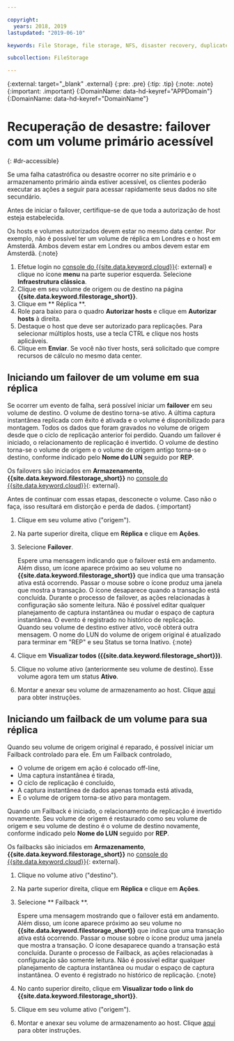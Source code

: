 ```yaml
---

copyright:
  years: 2018, 2019
lastupdated: "2019-06-10"

keywords: File Storage, file storage, NFS, disaster recovery, duplicate volume, replica volume, failover, failback,

subcollection: FileStorage

---
```

{:external: target="_blank" .external}
{:pre: .pre}
{:tip: .tip}
{:note: .note}
{:important: .important}
{:DomainName: data-hd-keyref="APPDomain"}
{:DomainName: data-hd-keyref="DomainName"}

# Recuperação de desastre: failover com um volume primário acessível
{: #dr-accessible}

Se uma falha catastrófica ou desastre ocorrer no site primário e o armazenamento primário ainda estiver acessível, os clientes poderão executar as ações a seguir para acessar rapidamente seus dados no site secundário.

Antes de iniciar o failover, certifique-se de que toda a autorização de host esteja estabelecida.

Os hosts e volumes autorizados devem estar no mesmo data center. Por exemplo, não é possível ter um volume de réplica em Londres e o host em Amsterdã. Ambos devem estar em Londres ou ambos devem estar em Amsterdã.
{:note}

1. Efetue login no [console do {{site.data.keyword.cloud}}](https://{DomainName}/catalog){: external} e clique no ícone **menu** na parte superior esquerda. Selecione **Infraestrutura clássica**.
2. Clique em seu volume de origem ou de destino na página **{{site.data.keyword.filestorage_short}}**.
3. Clique em  ** Réplica **.
4. Role para baixo para o quadro **Autorizar hosts** e clique em **Autorizar hosts** à direita.
5. Destaque o host que deve ser autorizado para replicações. Para selecionar múltiplos hosts, use a tecla CTRL e clique nos hosts aplicáveis.
6. Clique em **Enviar**. Se você não tiver hosts, será solicitado que compre recursos de cálculo no mesmo data center.

## Iniciando um failover de um volume em sua réplica

Se ocorrer um evento de falha, será possível iniciar um **failover** em seu volume de destino. O volume de destino torna-se ativo. A última captura instantânea replicada com êxito é ativada e o volume é disponibilizado para montagem. Todos os dados que foram gravados no volume de origem desde que o ciclo de replicação anterior foi perdido. Quando um failover é iniciado, o relacionamento de replicação é invertido. O volume de destino torna-se o volume de origem e o volume de origem antigo torna-se o destino, conforme indicado pelo **Nome do LUN** seguido por **REP**.

Os failovers são iniciados em **Armazenamento**, **{{site.data.keyword.filestorage_short}}** no [console do {{site.data.keyword.cloud}}](https://{DomainName}/classic){: external}.

Antes de continuar com essas etapas, desconecte o volume. Caso não o faça, isso resultará em distorção e perda de dados.
{:important}

1. Clique em seu volume ativo ("origem").
2. Na parte superior direita, clique em **Réplica** e clique em **Ações**.
3. Selecione **Failover**.

   Espere uma mensagem indicando que o failover está em andamento. Além disso, um ícone aparece próximo ao seu volume no **{{site.data.keyword.filestorage_short}}** que indica que uma transação ativa está ocorrendo. Passar o mouse sobre o ícone produz uma janela que mostra a transação. O ícone desaparece quando a transação está concluída. Durante o processo de failover, as ações relacionadas à configuração são somente leitura. Não é possível editar qualquer planejamento de captura instantânea ou mudar o espaço de captura instantânea. O evento é registrado no histórico de replicação.<br/> Quando seu volume de destino estiver ativo, você obterá outra mensagem. O nome do LUN do volume de origem original é atualizado para terminar em "REP" e seu Status se torna Inativo.
   {:note}
4. Clique em **Visualizar todos ({{site.data.keyword.filestorage_short}})**.
5. Clique no volume ativo (anteriormente seu volume de destino). Esse volume agora tem um status **Ativo**.
6. Montar e anexar seu volume de armazenamento ao host. Clique [aqui](/docs/infrastructure/FileStorage?topic=FileStorage-orderingConsole) para obter instruções.


## Iniciando um failback de um volume para sua réplica

Quando seu volume de origem original é reparado, é possível iniciar um Failback controlado para ele. Em um Failback controlado,

- O volume de origem em ação é colocado off-line,
- Uma captura instantânea é tirada,
- O ciclo de replicação é concluído,
- A captura instantânea de dados apenas tomada está ativada,
- E o volume de origem torna-se ativo para montagem.

Quando um Failback é iniciado, o relacionamento de replicação é invertido novamente. Seu volume de origem é restaurado como seu volume de origem e seu volume de destino é o volume de destino novamente, conforme indicado pelo **Nome do LUN** seguido por **REP**.

Os failbacks são iniciados em **Armazenamento**, **{{site.data.keyword.filestorage_short}}** no [console do {{site.data.keyword.cloud}}](https://{DomainName}/classic){: external}.

1. Clique no volume ativo ("destino").
2. Na parte superior direita, clique em **Réplica** e clique em **Ações**.
3. Selecione  ** Failback **.

   Espere uma mensagem mostrando que o failover está em andamento. Além disso, um ícone aparece próximo ao seu volume no **{{site.data.keyword.filestorage_short}}** que indica que uma transação ativa está ocorrendo. Passar o mouse sobre o ícone produz uma janela que mostra a transação. O ícone desaparece quando a transação está concluída. Durante o processo de Failback, as ações relacionadas à configuração são somente leitura. Não é possível editar qualquer planejamento de captura instantânea ou mudar o espaço de captura instantânea. O evento é registrado no histórico de replicação.
   {:note}
4. No canto superior direito, clique em **Visualizar todo o link do {{site.data.keyword.filestorage_short}}**.
5. Clique em seu volume ativo ("origem").
6. Montar e anexar seu volume de armazenamento ao host. Clique [aqui](/docs/infrastructure/FileStorage?topic=FileStorage-orderingConsole) para obter instruções.

